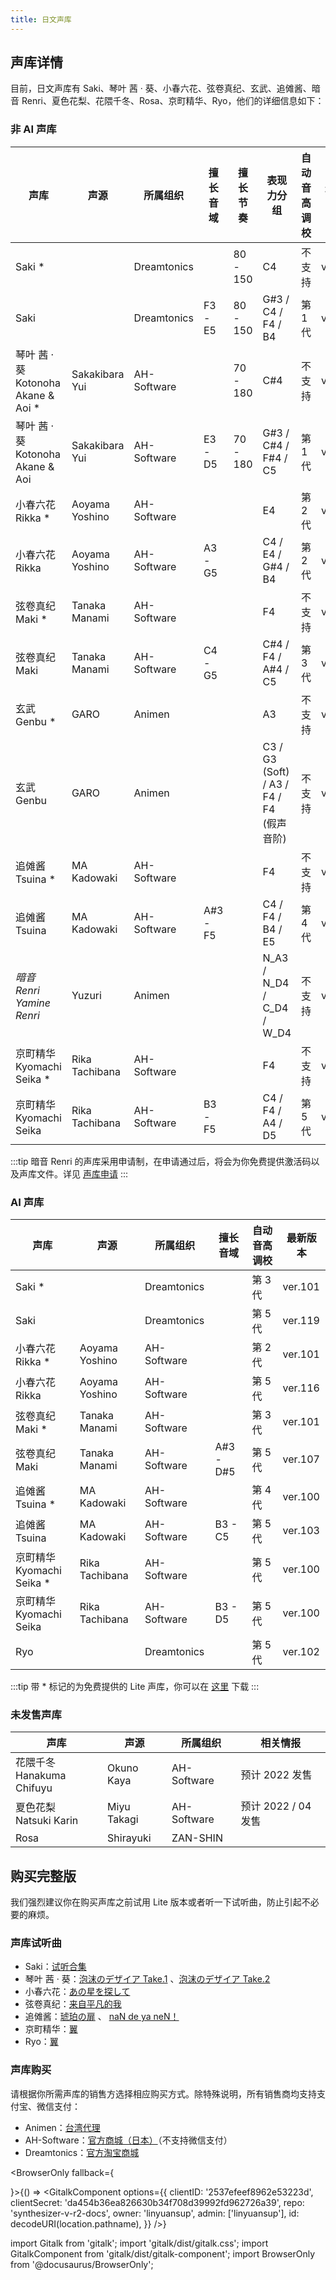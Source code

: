 ```yaml
---
title: 日文声库
---
```


## 声库详情

目前，日文声库有 Saki、琴叶 茜 · 葵、小春六花、弦卷真纪、玄武、追傩酱、暗音 Renri、夏色花梨、花隈千冬、Rosa、京町精华、Ryo，他们的详细信息如下：

### 非 AI 声库

| 声库 | 声源 | 所属组织 |  擅长音域 | 擅长节奏 | 表现力分组 | 自动音高调校 | 最新版本 |
| --- | --- | --- | --- | --- | --- | --- | --- |
| Saki * |  | Dreamtonics |  | 80 - 150 | C4 | 不支持 | ver.100 |
| Saki |  | Dreamtonics | F3 - E5 | 80 - 150 | G#3 / C4 / F4 / B4 | 第 1 代 | ver.100 |
| 琴叶 茜 · 葵 <br/> Kotonoha Akane & Aoi * | Sakakibara Yui | AH-Software |  | 70 - 180 | C#4 | 不支持 | ver.100 |
| 琴叶 茜 · 葵 <br/> Kotonoha Akane & Aoi | Sakakibara Yui | AH-Software | E3 - D5 | 70 - 180 | G#3 / C#4 / F#4 / C5 | 第 1 代 | ver.100 |
| 小春六花 <br/> Rikka * | Aoyama Yoshino | AH-Software |  |  | E4 | 第 2 代 | ver.100 |
| 小春六花 <br/> Rikka | Aoyama Yoshino | AH-Software | A3 - G5 |  | C4 / E4 / G#4 / B4 | 第 2 代 | ver.100 |
| 弦卷真纪 <br/> Maki * | Tanaka Manami | AH-Software |  |  | F4 | 不支持 | ver.100 |
| 弦卷真纪 <br/> Maki | Tanaka Manami | AH-Software | C4 - G5 |  | C#4 / F4 / A#4 / C5 | 第 3 代 | ver.100 |
| 玄武 <br/> Genbu * | GARO | Animen |  |  | A3 | 不支持 | ver.100 |
| 玄武 <br/> Genbu | GARO | Animen |  |  | C3 / G3 (Soft) / A3 / F4 / F4 (假声音阶) | 不支持 | ver.100 |
| 追傩酱 <br/> Tsuina * | MA Kadowaki | AH-Software |  |  | F4 | 不支持 | ver.100 |
| 追傩酱 <br/> Tsuina | MA Kadowaki | AH-Software | A#3 - F5 |  | C4 / F4 / B4 / E5 | 第 4 代 | ver.100 |
| *暗音 Renri <br/> Yamine Renri* | Yuzuri | Animen |  |  | N_A3 / N_D4 / C_D4 / W_D4 | 不支持 | ver.100 |
| 京町精华 <br/> Kyomachi Seika * | Rika Tachibana | AH-Software |  |  | F4 | 不支持 | ver.100 |
| 京町精华 <br/> Kyomachi Seika | Rika Tachibana | AH-Software | B3 - F5 |  | C4 / F4 / A4 / D5 | 第 5 代 | ver.100 |

:::tip
暗音 Renri 的声库采用申请制，在申请通过后，将会为你免费提供激活码以及声库文件。详见 [声库申请](https://forms.gle/BnZcj2CHNePEm6Hu6)
:::

### AI 声库

| 声库 | 声源 | 所属组织 | 擅长音域 | 自动音高调校 | 最新版本 |
| --- | --- | --- | --- | --- | --- |
| Saki * |  | Dreamtonics |  | 第 3 代 | ver.101 |
| Saki |  | Dreamtonics |  | 第 5 代 | ver.119 |
| 小春六花 <br/> Rikka * | Aoyama Yoshino | AH-Software |  | 第 2 代 | ver.101 |
| 小春六花 <br/> Rikka | Aoyama Yoshino | AH-Software |  | 第 5 代 | ver.116 |
| 弦卷真纪 <br/> Maki * | Tanaka Manami | AH-Software |  | 第 3 代 | ver.101 |
| 弦卷真纪 <br/> Maki | Tanaka Manami | AH-Software | A#3 - D#5 | 第 5 代 | ver.107 |
| 追傩酱 <br/> Tsuina * | MA Kadowaki | AH-Software |  | 第 4 代 | ver.100 |
| 追傩酱 <br/> Tsuina | MA Kadowaki | AH-Software | B3 - C5 | 第 5 代 | ver.103 |
| 京町精华 <br/> Kyomachi Seika * | Rika Tachibana | AH-Software |  | 第 5 代 | ver.100 |
| 京町精华 <br/> Kyomachi Seika | Rika Tachibana | AH-Software | B3 - D5 | 第 5 代 | ver.100 |
| Ryo |  | Dreamtonics |  | 第 5 代 | ver.102 |

:::tip
带 * 标记的为免费提供的 Lite 声库，你可以在 [这里](../../download/voice.md) 下载
:::

### 未发售声库

| 声库 | 声源 | 所属组织 | 相关情报 |
| --- | --- | --- | --- |
| 花隈千冬 <br/> Hanakuma Chifuyu | Okuno Kaya | AH-Software | 预计 2022 发售 |
| 夏色花梨 <br/> Natsuki Karin | Miyu Takagi | AH-Software | 预计 2022 / 04 发售 |
| Rosa | Shirayuki | ZAN-SHIN |  |

## 购买完整版

我们强烈建议你在购买声库之前试用 Lite 版本或者听一下试听曲，防止引起不必要的麻烦。

### 声库试听曲

 * Saki：[试听合集](https://www.bilibili.com/video/BV1Uf4y1e7AW)
 * 琴叶 茜 · 葵：[泡沫のデザイア Take.1](https://www.bilibili.com/video/BV1Fz411v7aa) 、[泡沫のデザイア Take.2](https://www.bilibili.com/video/BV1mK411n7vT)
 * 小春六花：[あの星を探して](https://www.bilibili.com/video/BV1DA411M7mk)
 * 弦卷真纪：[来自平凡的我](https://www.bilibili.com/video/BV1qh411h7SL)
 * 追傩酱：[琥珀の扉](https://www.bilibili.com/video/BV1s44y1e7N5) 、 [naN de ya neN！](https://www.bilibili.com/video/BV1s44y1e7N5)
 * 京町精华：[翼](https://www.bilibili.com/video/BV1Zr4y1U74M)
 * Ryo：[翼](https://www.bilibili.com/video/BV1RF411J7ho)

### 声库购买

请根据你所需声库的销售方选择相应购买方式。除特殊说明，所有销售商均支持支付宝、微信支付：

  * Animen：[台湾代理](https://www.anicute.com/)
  * AH-Software：[官方商城（日本）](https://www.ah-soft.com/product/series.html#synth-v)（不支持微信支付）
  * Dreamtonics：[官方淘宝商城](https://dreamtonics-cn.taobao.com/)

<BrowserOnly fallback={<div></div>}>{() => <GitalkComponent options={{
    clientID: '2537efeef8962e53223d',
    clientSecret: 'da454b36ea826630b34f708d39992fd962726a39',
    repo: 'synthesizer-v-r2-docs',
    owner: 'linyuansup',
    admin: ['linyuansup'],
    id: decodeURI(location.pathname),
    }} />}
</BrowserOnly>

import Gitalk from 'gitalk';
import 'gitalk/dist/gitalk.css';
import GitalkComponent from 'gitalk/dist/gitalk-component';
import BrowserOnly from '@docusaurus/BrowserOnly';